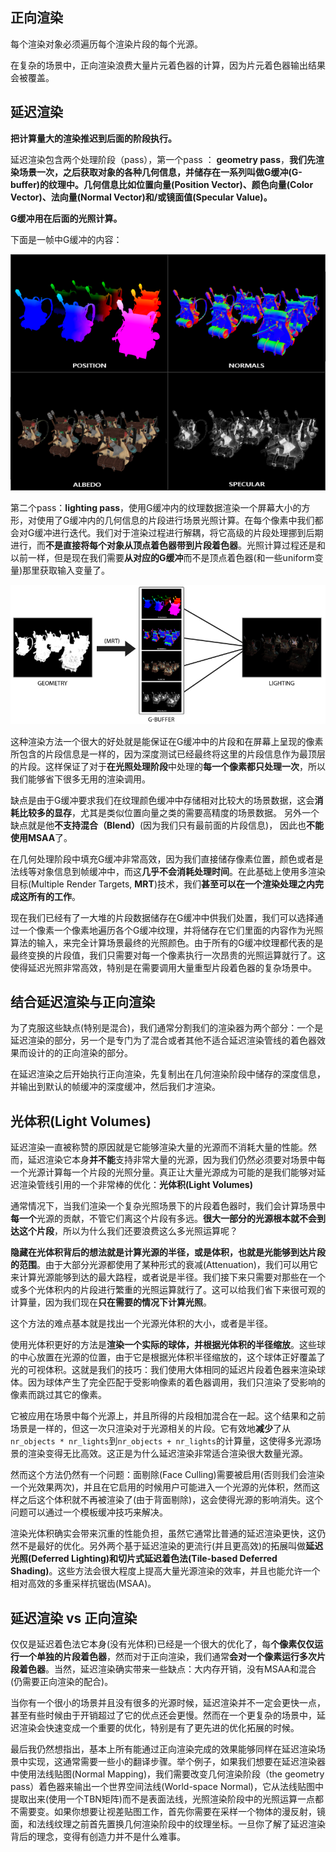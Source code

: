 ## 正向渲染

每个渲染对象必须遍历每个渲染片段的每个光源。

在复杂的场景中，正向渲染浪费大量片元着色器的计算，因为片元着色器输出结果会被覆盖。

## 延迟渲染

**把计算量大的渲染推迟到后面的阶段执行。**

延迟渲染包含两个处理阶段（pass），第一个pass ： **geometry pass**，**我们先渲染场景一次，之后获取对象的各种几何信息，并储存在一系列叫做G缓冲(G-buffer)的纹理中。几何信息比如位置向量(Position Vector)、颜色向量(Color Vector)、法向量(Normal Vector)和/或镜面值(Specular Value)。**

**G缓冲用在后面的光照计算。**

下面是一帧中G缓冲的内容：

![Untitled](渲染/渲染管线流程/延迟着色法%20Deferred%20Shading/Untitled.png)

第二个pass：**lighting pass**，使用G缓冲内的纹理数据渲染一个屏幕大小的方形，对使用了G缓冲内的几何信息的片段进行场景光照计算。在每个像素中我们都会对G缓冲进行迭代。我们对于渲染过程进行解耦，将它高级的片段处理挪到后期进行，而**不是直接将每个对象从顶点着色器带到片段着色器**。光照计算过程还是和以前一样，但是现在我们需要**从对应的G缓冲**而不是顶点着色器(和一些uniform变量)那里获取输入变量了。

![Untitled](渲染/渲染管线流程/延迟着色法%20Deferred%20Shading/Untitled%201.png)

这种渲染方法一个很大的好处就是能保证在G缓冲中的片段和在屏幕上呈现的像素所包含的片段信息是一样的，因为深度测试已经最终将这里的片段信息作为最顶层的片段。这样保证了对于**在光照处理阶段**中处理的**每一个像素都只处理一次**，所以我们能够省下很多无用的渲染调用。

缺点是由于G缓冲要求我们在纹理颜色缓冲中存储相对比较大的场景数据，这会**消耗比较多的显存**，尤其是类似位置向量之类的需要高精度的场景数据。 另外一个缺点就是他**不支持混合（Blend）**(因为我们只有最前面的片段信息)， 因此也**不能使用MSAA**了。

在几何处理阶段中填充G缓冲非常高效，因为我们直接储存像素位置，颜色或者是法线等对象信息到帧缓冲中，而这**几乎不会消耗处理时间**。在此基础上使用多渲染目标(Multiple Render Targets, **MRT**)技术，我们**甚至可以在一个渲染处理之内完成这所有的工作**。

现在我们已经有了一大堆的片段数据储存在G缓冲中供我们处置，我们可以选择通过一个像素一个像素地遍历各个G缓冲纹理，并将储存在它们里面的内容作为光照算法的输入，来完全计算场景最终的光照颜色。由于所有的G缓冲纹理都代表的是最终变换的片段值，我们只需要对每一个像素执行一次昂贵的光照运算就行了。这使得延迟光照非常高效，特别是在需要调用大量重型片段着色器的复杂场景中。

## 结合延迟渲染与正向渲染

为了克服这些缺点(特别是混合)，我们通常分割我们的渲染器为两个部分：一个是延迟渲染的部分，另一个是专门为了混合或者其他不适合延迟渲染管线的着色器效果而设计的的正向渲染的部分。

在延迟渲染之后开始执行正向渲染，先复制出在几何渲染阶段中储存的深度信息，并输出到默认的帧缓冲的深度缓冲，然后我们才渲染。

## **光体积(Light Volumes)**

延迟渲染一直被称赞的原因就是它能够渲染大量的光源而不消耗大量的性能。然而，延迟渲染它本身**并不能**支持非常大量的光源，因为我们仍然必须要对场景中每一个光源计算每一个片段的光照分量。真正让大量光源成为可能的是我们能够对延迟渲染管线引用的一个非常棒的优化：**光体积(Light Volumes)**

通常情况下，当我们渲染一个复杂光照场景下的片段着色器时，我们会计算场景中**每一个**光源的贡献，不管它们离这个片段有多远。**很大一部分的光源根本就不会到达这个片段**，所以为什么我们还要浪费这么多光照运算呢？

**隐藏在光体积背后的想法就是计算光源的半径，或是体积，也就是光能够到达片段的范围**。由于大部分光源都使用了某种形式的衰减(Attenuation)，我们可以用它来计算光源能够到达的最大路程，或者说是半径。我们接下来只需要对那些在一个或多个光体积内的片段进行繁重的光照运算就行了。这可以给我们省下来很可观的计算量，因为我们现在**只在需要的情况下计算光照**。

这个方法的难点基本就是找出一个光源光体积的大小，或者是半径。

使用光体积更好的方法是**渲染一个实际的球体，并根据光体积的半径缩放**。这些球的中心放置在光源的位置，由于它是根据光体积半径缩放的，这个球体正好覆盖了光的可视体积。这就是我们的技巧：我们使用大体相同的延迟片段着色器来渲染球体。因为球体产生了完全匹配于受影响像素的着色器调用，我们只渲染了受影响的像素而跳过其它的像素。

它被应用在场景中每个光源上，并且所得的片段相加混合在一起。这个结果和之前场景是一样的，但这一次只渲染对于光源相关的片段。它有效地**减少**了从`nr_objects * nr_lights`到`nr_objects + nr_lights`的计算量，这使得多光源场景的渲染变得无比高效。这正是为什么延迟渲染非常适合渲染很大数量光源。

然而这个方法仍然有一个问题：面剔除(Face Culling)需要被启用(否则我们会渲染一个光效果两次)，并且在它启用的时候用户可能进入一个光源的光体积，然而这样之后这个体积就不再被渲染了(由于背面剔除)，这会使得光源的影响消失。这个问题可以通过一个模板缓冲技巧来解决。

渲染光体积确实会带来沉重的性能负担，虽然它通常比普通的延迟渲染更快，这仍然不是最好的优化。另外两个基于延迟渲染的更流行(并且更高效)的拓展叫做**延迟光照(Deferred Lighting)**和**切片式延迟着色法(Tile-based Deferred Shading)**。这些方法会很大程度上提高大量光源渲染的效率，并且也能允许一个相对高效的多重采样抗锯齿(MSAA)。

## 延迟渲染 vs 正向渲染

仅仅是延迟着色法它本身(没有光体积)已经是一个很大的优化了，每**个像素仅仅运行一个单独的片段着色器**，然而对于正向渲染，我们通常**会对一个像素运行多次片段着色器**。当然，延迟渲染确实带来一些缺点：大内存开销，没有MSAA和混合(仍需要正向渲染的配合)。

当你有一个很小的场景并且没有很多的光源时候，延迟渲染并不一定会更快一点，甚至有些时候由于开销超过了它的优点还会更慢。然而在一个更复杂的场景中，延迟渲染会快速变成一个重要的优化，特别是有了更先进的优化拓展的时候。

最后我仍然想指出，基本上所有能通过正向渲染完成的效果能够同样在延迟渲染场景中实现，这通常需要一些小的翻译步骤。举个例子，如果我们想要在延迟渲染器中使用法线贴图(Normal Mapping)，我们需要改变几何渲染阶段（the geometry pass）着色器来输出一个世界空间法线(World-space Normal)，它从法线贴图中提取出来(使用一个TBN矩阵)而不是表面法线，光照渲染阶段中的光照运算一点都不需要变。如果你想要让视差贴图工作，首先你需要在采样一个物体的漫反射，镜面，和法线纹理之前首先置换几何渲染阶段中的纹理坐标。一旦你了解了延迟渲染背后的理念，变得有创造力并不是什么难事。